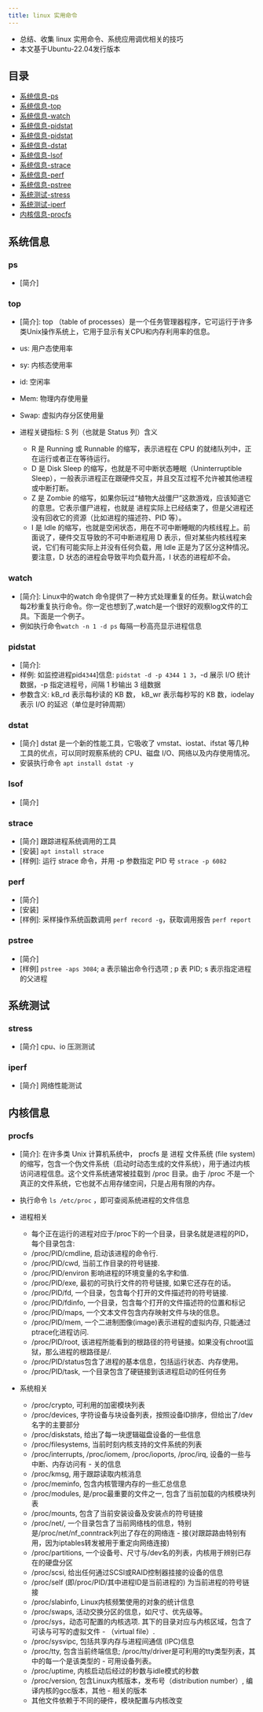 ```yaml
---
title: linux 实用命令
---
```


- 总结、收集 linux 实用命令、系统应用调优相关的技巧
- 本文基于Ubuntu-22.04发行版本

## 目录

- [系统信息-ps](#ps)
- [系统信息-top](#top)
- [系统信息-watch](#watch)
- [系统信息-pidstat](#pidstat)
- [系统信息-pidstat](#pidstat)
- [系统信息-dstat](#dstat)
- [系统信息-lsof](#lsof)
- [系统信息-strace](#strace)
- [系统信息-perf](#perf)
- [系统信息-pstree](#pstree)
- [系统测试-stress](#stress)
- [系统测试-iperf](#iperf)
- [内核信息-procfs](#procfs)

## 系统信息

### ps

- [简介]

### top

- [简介]: top （table of processes）是一个任务管理器程序，它可运行于许多类Unix操作系统上，它用于显示有关CPU和内存利用率的信息。

- us: 用户态使用率
- sy: 内核态使用率
- id: 空闲率
- Mem: 物理内存使用量
- Swap: 虚拟内存分区使用量
- 进程关键指标: S 列（也就是 Status 列）含义
  - R 是 Running 或 Runnable 的缩写，表示进程在 CPU 的就绪队列中，正在运行或者正在等待运行。
  - D 是 Disk Sleep 的缩写，也就是不可中断状态睡眠（Uninterruptible Sleep），一般表示进程正在跟硬件交互，并且交互过程不允许被其他进程或中断打断。
  - Z 是 Zombie 的缩写，如果你玩过“植物大战僵尸”这款游戏，应该知道它的意思。它表示僵尸进程，也就是 进程实际上已经结束了，但是父进程还没有回收它的资源（比如进程的描述符、PID 等）。
  - I 是 Idle 的缩写，也就是空闲状态，用在不可中断睡眠的内核线程上。前面说了，硬件交互导致的不可中断进程用 D 表示，但对某些内核线程来说，它们有可能实际上并没有任何负载，用 Idle 正是为了区分这种情况。要注意，D 状态的进程会导致平均负载升高，I 状态的进程却不会。

### watch

- [简介]: Linux中的watch 命令提供了一种方式处理重复的任务。默认watch会每2秒重复执行命令。你一定也想到了,watch是一个很好的观察log文件的工具。下面是一个例子。
- 例如执行命令` watch -n 1 -d ps ` 每隔一秒高亮显示进程信息

### pidstat

- [简介]:
- 样例: 如监控进程pid`4344`]信息: `pidstat -d -p 4344 1 3`，-d 展示 I/O 统计数据，-p 指定进程号，间隔 1 秒输出 3 组数据
- 参数含义: kB_rd 表示每秒读的 KB 数， kB_wr 表示每秒写的 KB 数，iodelay 表示 I/O 的延迟（单位是时钟周期）

### dstat

- [简介] dstat 是一个新的性能工具，它吸收了 vmstat、iostat、ifstat 等几种工具的优点，可以同时观察系统的 CPU、磁盘 I/O、网络以及内存使用情况。
- 安装执行命令 `apt install dstat -y`

### lsof

- [简介]

### strace

- [简介] 跟踪进程系统调用的工具
- [安装] `apt install strace`
- [样例]: 运行 strace 命令，并用 -p 参数指定 PID 号 `strace -p 6082`

### perf

- [简介]
- [安装]
- [样例]: 采样操作系统函数调用 `perf record -g`，获取调用报告 `perf report`

### pstree

- [简介]
- [样例] `pstree -aps 3084`; a 表示输出命令行选项 ; p 表 PID; s 表示指定进程的父进程

## 系统测试

### stress

- [简介] cpu、io 压测测试

### iperf

- [简介] 网络性能测试

## 内核信息

### procfs

- [简介]: 在许多类 Unix 计算机系统中， procfs 是 进程 文件系统 (file system) 的缩写，包含一个伪文件系统（启动时动态生成的文件系统），用于通过内核访问进程信息。这个文件系统通常被挂载到 /proc 目录。由于 /proc 不是一个真正的文件系统，它也就不占用存储空间，只是占用有限的内存。

- 执行命令 ` ls /etc/proc ` ，即可查阅系统进程的文件信息

- 进程相关
  - 每个正在运行的进程对应于/proc下的一个目录，目录名就是进程的PID，每个目录包含:
  - /proc/PID/cmdline, 启动该进程的命令行.
  - /proc/PID/cwd, 当前工作目录的符号链接.
  - /proc/PID/environ 影响进程的环境变量的名字和值.
  - /proc/PID/exe, 最初的可执行文件的符号链接, 如果它还存在的话。
  - /proc/PID/fd, 一个目录，包含每个打开的文件描述符的符号链接.
  - /proc/PID/fdinfo, 一个目录，包含每个打开的文件描述符的位置和标记
  - /proc/PID/maps, 一个文本文件包含内存映射文件与块的信息。
  - /proc/PID/mem, 一个二进制图像(image)表示进程的虚拟内存, 只能通过ptrace化进程访问.
  - /proc/PID/root, 该进程所能看到的根路径的符号链接。如果没有chroot监狱，那么进程的根路径是/.
  - /proc/PID/status包含了进程的基本信息，包括运行状态、内存使用。
  - /proc/PID/task, 一个目录包含了硬链接到该进程启动的任何任务

- 系统相关
  - /proc/crypto, 可利用的加密模块列表
  - /proc/devices, 字符设备与块设备列表，按照设备ID排序，但给出了/dev名字的主要部分
  - /proc/diskstats, 给出了每一块逻辑磁盘设备的一些信息
  - /proc/filesystems, 当前时刻内核支持的文件系统的列表
  - /proc/interrupts, /proc/iomem, /proc/ioports, /proc/irq, 设备的一些与中断、内存访问有  - 关的信息
  - /proc/kmsg, 用于跟踪读取内核消息 
  - /proc/meminfo, 包含内核管理内存的一些汇总信息
  - /proc/modules, 是/proc最重要的文件之一, 包含了当前加载的内核模块列表
  - /proc/mounts, 包含了当前安装设备及安装点的符号链接
  - /proc/net/, 一个目录包含了当前网络栈的信息，特别是/proc/net/nf_conntrack列出了存在的网络连  - 接(对跟踪路由特别有用，因为iptables转发被用于重定向网络连接)
  - /proc/partitions, 一个设备号、尺寸与/dev名的列表，内核用于辨别已存在的硬盘分区
  - /proc/scsi, 给出任何通过SCSI或RAID控制器挂接的设备的信息
  - /proc/self (即/proc/PID/其中进程ID是当前进程的) 为当前进程的符号链接
  - /proc/slabinfo, Linux内核频繁使用的对象的统计信息
  - /proc/swaps, 活动交换分区的信息，如尺寸、优先级等。
  - /proc/sys，动态可配置的内核选项. 其下的目录对应与内核区域，包含了可读与可写的虚拟文件  - （virtual file）.
  - /proc/sysvipc, 包括共享内存与进程间通信 (IPC)信息
  - /proc/tty, 包含当前终端信息; /proc/tty/driver是可利用的tty类型列表，其中的每一个是该类型的  - 可用设备列表。
  - /proc/uptime, 内核启动后经过的秒数与idle模式的秒数
  - /proc/version, 包含Linux内核版本，发布号（distribution number）, 编译内核的gcc版本，其他  - 相关的版本
  - 其他文件依赖于不同的硬件，模块配置与内核改变
